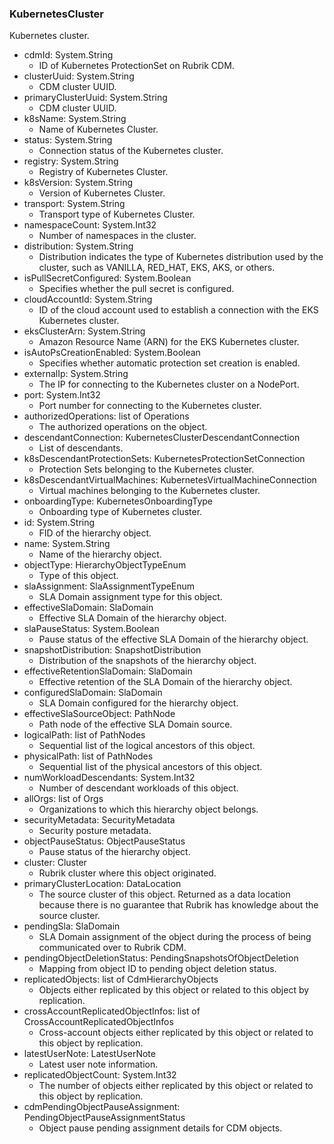 ### KubernetesCluster
Kubernetes cluster.

- cdmId: System.String
  - ID of Kubernetes ProtectionSet on Rubrik CDM.
- clusterUuid: System.String
  - CDM cluster UUID.
- primaryClusterUuid: System.String
  - CDM cluster UUID.
- k8sName: System.String
  - Name of Kubernetes Cluster.
- status: System.String
  - Connection status of the Kubernetes cluster.
- registry: System.String
  - Registry of Kubernetes Cluster.
- k8sVersion: System.String
  - Version of Kubernetes Cluster.
- transport: System.String
  - Transport type of Kubernetes Cluster.
- namespaceCount: System.Int32
  - Number of namespaces in the cluster.
- distribution: System.String
  - Distribution indicates the type of Kubernetes distribution used by the cluster, such as VANILLA, RED_HAT, EKS, AKS, or others.
- isPullSecretConfigured: System.Boolean
  - Specifies whether the pull secret is configured.
- cloudAccountId: System.String
  - ID of the cloud account used to establish a connection with the EKS Kubernetes cluster.
- eksClusterArn: System.String
  - Amazon Resource Name (ARN) for the EKS Kubernetes cluster.
- isAutoPsCreationEnabled: System.Boolean
  - Specifies whether automatic protection set creation is enabled.
- externalIp: System.String
  - The IP for connecting to the Kubernetes cluster on a NodePort.
- port: System.Int32
  - Port number for connecting to the Kubernetes cluster.
- authorizedOperations: list of Operations
  - The authorized operations on the object.
- descendantConnection: KubernetesClusterDescendantConnection
  - List of descendants.
- k8sDescendantProtectionSets: KubernetesProtectionSetConnection
  - Protection Sets belonging to the Kubernetes cluster.
- k8sDescendantVirtualMachines: KubernetesVirtualMachineConnection
  - Virtual machines belonging to the Kubernetes cluster.
- onboardingType: KubernetesOnboardingType
  - Onboarding type of Kubernetes cluster.
- id: System.String
  - FID of the hierarchy object.
- name: System.String
  - Name of the hierarchy object.
- objectType: HierarchyObjectTypeEnum
  - Type of this object.
- slaAssignment: SlaAssignmentTypeEnum
  - SLA Domain assignment type for this object.
- effectiveSlaDomain: SlaDomain
  - Effective SLA Domain of the hierarchy object.
- slaPauseStatus: System.Boolean
  - Pause status of the effective SLA Domain of the hierarchy object.
- snapshotDistribution: SnapshotDistribution
  - Distribution of the snapshots of the hierarchy object.
- effectiveRetentionSlaDomain: SlaDomain
  - Effective retention of the SLA Domain of the hierarchy object.
- configuredSlaDomain: SlaDomain
  - SLA Domain configured for the hierarchy object.
- effectiveSlaSourceObject: PathNode
  - Path node of the effective SLA Domain source.
- logicalPath: list of PathNodes
  - Sequential list of the logical ancestors of this object.
- physicalPath: list of PathNodes
  - Sequential list of the physical ancestors of this object.
- numWorkloadDescendants: System.Int32
  - Number of descendant workloads of this object.
- allOrgs: list of Orgs
  - Organizations to which this hierarchy object belongs.
- securityMetadata: SecurityMetadata
  - Security posture metadata.
- objectPauseStatus: ObjectPauseStatus
  - Pause status of the hierarchy object.
- cluster: Cluster
  - Rubrik cluster where this object originated.
- primaryClusterLocation: DataLocation
  - The source cluster of this object. Returned as a data location because there is no guarantee that Rubrik has knowledge about the source cluster.
- pendingSla: SlaDomain
  - SLA Domain assignment of the object during the process of being communicated over to Rubrik CDM.
- pendingObjectDeletionStatus: PendingSnapshotsOfObjectDeletion
  - Mapping from object ID to pending object deletion status.
- replicatedObjects: list of CdmHierarchyObjects
  - Objects either replicated by this object or related to this object by replication.
- crossAccountReplicatedObjectInfos: list of CrossAccountReplicatedObjectInfos
  - Cross-account objects either replicated by this object or related to this object by replication.
- latestUserNote: LatestUserNote
  - Latest user note information.
- replicatedObjectCount: System.Int32
  - The number of objects either replicated by this object or related to this object by replication.
- cdmPendingObjectPauseAssignment: PendingObjectPauseAssignmentStatus
  - Object pause pending assignment details for CDM objects.
